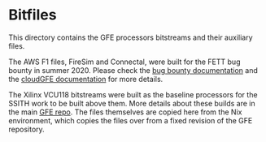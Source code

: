 # Bitfiles

This directory contains the GFE processors bitstreams and their auxiliary files.

The AWS F1 files, FireSim and Connectal, were built for the FETT bug bounty in summer 2020. Please check the [bug bounty documentation](https://github.com/GaloisInc/BESSPIN-Tool-Suite/tree/master/docs/bugBounty2020) and the [cloudGFE documentation](https://github.com/GaloisInc/BESSPIN-CloudGFE) for more details.

The Xilinx VCU118 bitstreams were built as the baseline processors for the SSITH work to be built above them. More details about these builds are in the main [GFE repo](https://github.com/GaloisInc/BESSPIN-GFE). The files themselves are copied here from the Nix environment, which copies the files over from a fixed revision of the GFE repository. 